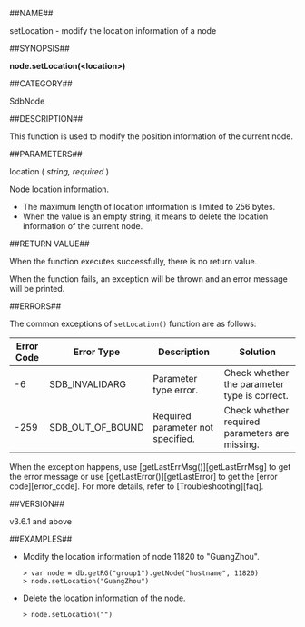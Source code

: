 ##NAME##

setLocation - modify the location information of a node

##SYNOPSIS##

**node.setLocation(\<location\>)**

##CATEGORY##

SdbNode

##DESCRIPTION##

This function is used to modify the position information of the current node.

##PARAMETERS##

location ( *string, required* )

Node location information.

- The maximum length of location information is limited to 256 bytes.
- When the value is an empty string, it means to delete the location information of the current node.

##RETURN VALUE##

When the function executes successfully, there is no return value.

When the function fails, an exception will be thrown and an error message will be printed.

##ERRORS##

The common exceptions of `setLocation()` function are as follows:

| Error Code | Error Type | Description | Solution |
| -------- | -------- | -------------- | -------- |
|-6|SDB_INVALIDARG|Parameter type error.|Check whether the parameter type is correct.|
|-259|SDB_OUT_OF_BOUND|Required parameter not specified.|Check whether required parameters are missing.|

When the exception happens, use [getLastErrMsg()][getLastErrMsg] to get the error message or use [getLastError()][getLastError] to get the [error code][error_code]. For more details, refer to [Troubleshooting][faq].

##VERSION##

v3.6.1 and above

##EXAMPLES##

- Modify the location information of node 11820 to "GuangZhou".

    ```lang-javascript
    > var node = db.getRG("group1").getNode("hostname", 11820)
    > node.setLocation("GuangZhou")
    ```

- Delete the location information of the node.

    ```lang-javascript
    > node.setLocation("")
    ```

[^_^]:
    Links
[getLastErrMsg]:manual/Manual/Sequoiadb_Command/Global/getLastErrMsg.md
[getLastError]:manual/Manual/Sequoiadb_Command/Global/getLastError.md
[faq]:manual/FAQ/faq_sdb.md
[error_code]:manual/Manual/Sequoiadb_error_code.md
